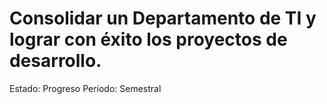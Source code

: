 # Consolidar un Departamento de TI y lograr con éxito los proyectos de desarrollo.

Estado: Progreso
Periodo: Semestral